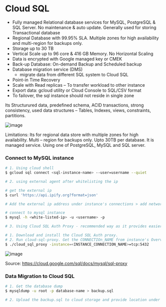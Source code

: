 
# **Cloud SQL**  
- Fully managed Relational database services for MySQL, PostgreSQL & SQL Server. No maintenance & auto update. Generally used for storing Transactional database
- Regional Database with 99.95% SLA. Multiple zones for high availability and multi-region for backups only. 
- Storage up to 30 TB
- Vertical Scale up to 96 core & 416 GB Memory. No Horizontal Scaling
- Data is encrypted with Google managed key or CMEK
- Back-up Database: On-demand Backup and Scheduled backup
- Database migration service (DMS)
  - migrate data from different SQL system to Cloud SQL
- Point-in Time Recovery
- Scale with Read replicas – To transfer workload to other instance
- Export data: gcloud utility or Cloud Console to SQL/CSV format
- To failover, the sql instance should not reside in single zone

Its Structurured data, predefined schema, ACID transactions, strong consistency, used data structures – Tables, Indexes, views, constraints, partitions.

![image](https://user-images.githubusercontent.com/19702456/222904899-8cffc71a-1a33-4ccb-bb9d-591961e17af3.png)


Limitations:
Its for regional data store with multiple zones for high availability. Multi – region for backups only. Upto 30TB per database. It is managed service. Using one of PostgreSQL, MySQL and SQL server. 


### **Connect to MySQL instance**

```bash
# 1. Using cloud shell
$ gcloud sql connect <sql-instance-name> --user=username --quiet
```

```bash
# 2. using external agent after whitelisting the ip

# get the external ip
$ curl 'https://api.ipify.org?format=json' 

# Add the external ip address under instance's connections > add network to whitelist the ip

# connect to mysql instance
$ mysql -h <white-listed-ip> -u <username> -p
```

```bash
# 3. Using Cloud SQL Auth Proxy - recommended way as it provides easier connection authorization

# 1. Download and install the Cloud SQL Auth proxy.
# 2. Run cloud-sql-proxy. Get the CONNECTIOn_NAME from instance's Overview.
$ ./cloud_sql_proxy -instance=<INSTANCE_CONNECTION_NAME>=tcp:5432

```
![image](https://user-images.githubusercontent.com/19702456/224492626-a92ca471-f5ef-4c4c-aee4-e47b4781da8a.png)

Source: https://cloud.google.com/sql/docs/mysql/sql-proxy


### **Data Migration to Cloud SQL**

```bash
# 1. Get the database dump
$ mysqldump -u root -p database-name > backup.sql

# 2. Upload the backup.sql to cloud storage and provide location under Overview > Import
```
